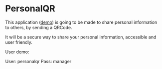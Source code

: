 PersonalQR
=======

This application ([demo]()) is going to be made to share personal information to others, by sending a QRCode.

It will be a secure way to share your personal information, accessible and user friendly.

User demo:

User: personalqr
Pass: manager